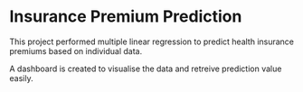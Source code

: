# Insurance Premium Prediction

This project performed multiple linear regression to predict health insurance premiums based on individual data.

A dashboard is created to visualise the data and retreive prediction value easily.

